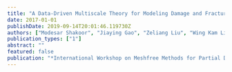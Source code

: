```yaml
---
title: "A Data-Driven Multiscale Theory for Modeling Damage and Fracture of Composite Materials"
date: 2017-01-01
publishDate: 2019-09-14T20:01:46.119730Z
authors: ["Modesar Shakoor", "Jiaying Gao", "Zeliang Liu", "Wing Kam Liu"]
publication_types: ["1"]
abstract: ""
featured: false
publication: "*International Workshop on Meshfree Methods for Partial Differential Equations*"
---
```


